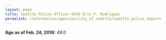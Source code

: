 ```yaml
---
layout: page
title: Seattle Police Officer 6478 Erin P. Rodriguez
permalink: /information/agencies/city_of_seattle/seattle_police_department/copbook/6478/
---
```


**Age as of Feb. 24, 2016:** 49.0
